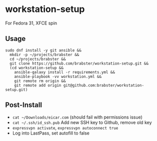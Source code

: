 # workstation-setup

For Fedora 31, XFCE spin

## Usage

```
sudo dnf install -y git ansible &&
  mkdir -p ~/projects/brabster &&
  cd ~/projects/brabster &&
  git clone https://github.com/brabster/workstation-setup.git &&
  (cd workstation-setup &&
    ansible-galaxy install -r requirements.yml &&
    ansible-playbook -vv workstation.yml &&
    git remote rm origin &&
    git remote add origin git@github.com:brabster/workstation-setup.git)
```

## Post-Install

- `cat ~/Downloads/eicar.com` (should fail with permissions issue)
- `cat ~/.ssh/id_ssh.pub` Add new SSH key to Github, remove old key
- `expressvpn activate`, `expressvpn autoconnect true`
- Log into LastPass, set autofill to false
